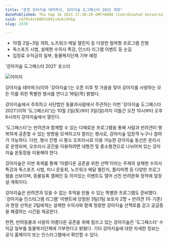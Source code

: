 ```yaml
---
title: "춘천 강아지숲 테마파크, 강아지숲 도그페스타 2021 개최"
datePublished: Thu Sep 16 2021 17:30:29 GMT+0000 (Coordinated Universal Time)
cuid: cm7014xt8003109jx4uki9t6g
slug: 2378

---
```



- 10월 2일~3일 개최, 노즈워크 메달 챌린지 등 다양한 참여형 프로그램 진행
- 독스포츠 시범, 설채현 수의사 특강, 인스타 리그램 이벤트 등 눈길
- 입장료 수익금의 일부, 동물복지단체 기부 예정

'강아지숲 도그페스타 2021' 포스터

![이미지](https://cdn.hashnode.com/res/hashnode/image/upload/v1739250994172/c0cc283b-7df9-4c5f-a340-6f5efe4d2fae.jpeg)

강아지숲 테마파크(이하 '강아지숲')는 오픈 이후 첫 가을을 맞아 강아지를 사랑하는 모든 이를 위한 특별한 행사를 연다고 16일(목) 밝혔다.

강아지숲에서 주최하고 사단법인 동물과사람에서 주관하는 이번 '강아지숲 도그페스타 2021'(이하 '도그페스타')는 10월 2일(토)부터 3일(일)까지 이틀간 오전 10시부터 오후 6시까지 강아지숲에서 열린다.

'도그페스타'는 반려견과 함께할 수 있는 다채로운 프로그램을 통해 사람과 반려견이 행복하게 공존할 수 있는 방향을 모색하고자 열리는 행사로, 강아지숲 입장객 누구나 참여가 가능하다. 다만, 행사 진행 시 평소 오프리시로 이용 가능한 강아지숲 동산은 온리시로 운영되며, 오프리시 공간을 이용하려면 대형견 및 중소형견으로 나뉘어져 있는 강아지숲 운동장을 이용해야 한다.

강아지숲은 이번 축제를 통해 '아름다운 공존을 위한 선택'이라는 주제의 설채현 수의사 특강과 독스포츠 시범, 미니 운동회, 노즈워크 메달 챌린지, 플리마켓 등 다양한 프로그램을 선보이며, 동물등록 캠페인 등 의미있는 이벤트도 열어 선진 반려문화 정착에 앞장설 계획이다.

강아지숲은 반려견과 잊을 수 없는 추억을 만들 수 있는 특별한 프로그램도 준비했다. '강아지숲 인스타그램 리그램' 이벤트에 당첨된 3팀(1팀 보호자 2명 + 반려견 1두 기준)과 현장 선착순 2팀에게는 설채현 수의사와 함께 청량한 강아지숲 산책로를 걷고 궁금증을 해결하는 시간을 제공한다.

한편, 반려동물과 사람의 아름다운 공존을 위해 힘쓰고 있는 강아지숲은 '도그페스타' 수익금 일부를 동물복지단체에 기부한다고 밝혔다. 기타 강아지숲에 대한 자세한 정보는 공식 홈페이지 또는 인스타그램에서 확인할 수 있다.